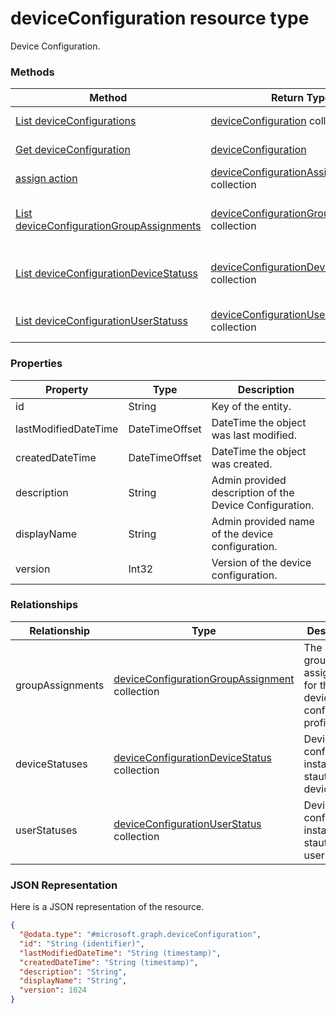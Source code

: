 ﻿# deviceConfiguration resource type

Device Configuration.
### Methods
|Method|Return Type|Description|
|---|---|---|
|[List deviceConfigurations](../api/deviceConfiguration_list.md)|[deviceConfiguration](deviceConfiguration.md) collection|List properties and relationships of the [deviceConfiguration](../resource/deviceConfiguration.md) objects.|
|[Get deviceConfiguration](../api/deviceConfiguration_get.md)|[deviceConfiguration](deviceConfiguration.md)|Read properties and relationships of the [deviceConfiguration](../resource/deviceConfiguration.md) object.|
|[assign action](../api/deviceConfiguration_assign.md)|[deviceConfigurationAssignment](deviceConfigurationAssignment.md) collection|Not yet documented|
|[List deviceConfigurationGroupAssignments](../api/deviceConfiguration_list_deviceConfigurationGroupAssignment.md)|[deviceConfigurationGroupAssignment](deviceConfigurationGroupAssignment.md) collection|Get the deviceConfigurationGroupAssignments from the groupAssignments navigation property.|
|[List deviceConfigurationDeviceStatuss](../api/deviceConfiguration_list_deviceConfigurationDeviceStatus.md)|[deviceConfigurationDeviceStatus](deviceConfigurationDeviceStatus.md) collection|Get the deviceConfigurationDeviceStatuss from the deviceStatuses navigation property.|
|[List deviceConfigurationUserStatuss](../api/deviceConfiguration_list_deviceConfigurationUserStatus.md)|[deviceConfigurationUserStatus](deviceConfigurationUserStatus.md) collection|Get the deviceConfigurationUserStatuss from the userStatuses navigation property.|

### Properties
|Property|Type|Description|
|---|---|---|
|id|String|Key of the entity.|
|lastModifiedDateTime|DateTimeOffset|DateTime the object was last modified.|
|createdDateTime|DateTimeOffset|DateTime the object was created.|
|description|String|Admin provided description of the Device Configuration.|
|displayName|String|Admin provided name of the device configuration.|
|version|Int32|Version of the device configuration.|

### Relationships
|Relationship|Type|Description|
|---|---|---|
|groupAssignments|[deviceConfigurationGroupAssignment](deviceConfigurationGroupAssignment.md) collection|The list of group assignments for the device configuration profile.|
|deviceStatuses|[deviceConfigurationDeviceStatus](deviceConfigurationDeviceStatus.md) collection|Device configuration installation stauts by device.|
|userStatuses|[deviceConfigurationUserStatus](deviceConfigurationUserStatus.md) collection|Device configuration installation stauts by user.|

### JSON Representation
Here is a JSON representation of the resource.
<!-- {
  "blockType": "resource",
  "keyProperty": "id",
  "@odata.type": "microsoft.graph.deviceConfiguration"
}
-->
```json
{
  "@odata.type": "#microsoft.graph.deviceConfiguration",
  "id": "String (identifier)",
  "lastModifiedDateTime": "String (timestamp)",
  "createdDateTime": "String (timestamp)",
  "description": "String",
  "displayName": "String",
  "version": 1024
}
```


